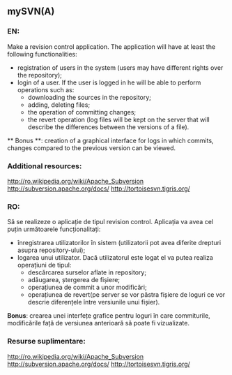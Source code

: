 ## mySVN(A)
### EN:
Make a revision control application.
The application will have at least the following functionalities:
- registration of users in the system (users may have different rights over the repository);
- login of a user. If the user is logged in he will be able to perform operations such as:
    - downloading the sources in the repository;
    - adding, deleting files;
    - the operation of committing changes;
    - the revert operation (log files will be kept on the server that will describe the differences between the versions of a file).

** Bonus **: creation of a graphical interface for logs in which commits, changes compared to the previous version can be viewed.

### Additional resources:
http://ro.wikipedia.org/wiki/Apache_Subversion
http://subversion.apache.org/docs/
http://tortoisesvn.tigris.org/

### RO:
Să se realizeze o aplicație de tipul revision control. 
Aplicația va avea cel puțin următoarele funcționalitați: 
- înregistrarea utilizatorilor în sistem (utilizatorii pot avea diferite drepturi asupra repository-ului);
- logarea unui utilizator. Dacă utilizatorul este logat el va putea realiza operațiuni de tipul:
  - descărcarea surselor aflate in repository;
  - adăugarea, ștergerea de fișiere;
  - operațiunea de commit a unor modificări;
  - operațiunea de revert(pe server se vor păstra fișiere de loguri ce vor descrie diferențele între versiunile unui fișier). 

**Bonus**: crearea unei interfețe grafice pentru loguri în care commiturile, modificările față de versiunea anterioară să poate fi vizualizate.

### Resurse suplimentare: 
http://ro.wikipedia.org/wiki/Apache_Subversion
http://subversion.apache.org/docs/
http://tortoisesvn.tigris.org/